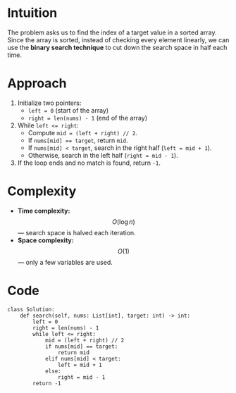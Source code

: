 # Intuition

The problem asks us to find the index of a target value in a sorted array.  
Since the array is sorted, instead of checking every element linearly, we can use the **binary search technique** to cut down the search space in half each time.

# Approach

1. Initialize two pointers:
   - `left = 0` (start of the array)
   - `right = len(nums) - 1` (end of the array)
2. While `left <= right`:
   - Compute `mid = (left + right) // 2`.
   - If `nums[mid] == target`, return `mid`.
   - If `nums[mid] < target`, search in the right half (`left = mid + 1`).
   - Otherwise, search in the left half (`right = mid - 1`).
3. If the loop ends and no match is found, return `-1`.

# Complexity

- **Time complexity:** $$O(\log n)$$ — search space is halved each iteration.
- **Space complexity:** $$O(1)$$ — only a few variables are used.

# Code

```python3 []
class Solution:
    def search(self, nums: List[int], target: int) -> int:
        left = 0
        right = len(nums) - 1
        while left <= right:
            mid = (left + right) // 2
            if nums[mid] == target:
                return mid
            elif nums[mid] < target:
                left = mid + 1
            else:
                right = mid - 1
        return -1
```
